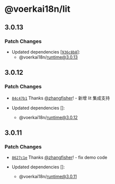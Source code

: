 # @voerkai18n/lit

## 3.0.13

### Patch Changes

- Updated dependencies [[`936c8b8`](https://github.com/zhangfisher/voerka-i18n/commit/936c8b8d384a698aa0e60eec093250e52db5ace7)]:
  - @voerkai18n/runtime@3.0.13

## 3.0.12

### Patch Changes

- [`84c47b1`](https://github.com/zhangfisher/voerka-i18n/commit/84c47b1597bc24c8ed4e40295843e60ec068f2f9) Thanks [@zhangfisher](https://github.com/zhangfisher)! - 新增 lit 集成支持

- Updated dependencies []:
  - @voerkai18n/runtime@3.0.12

## 3.0.11

### Patch Changes

- [`8627c1e`](https://github.com/zhangfisher/voerka-i18n/commit/8627c1ee9a8d21488327a2ce716657168a1968d3) Thanks [@zhangfisher](https://github.com/zhangfisher)! - fix demo code

- Updated dependencies []:
  - @voerkai18n/runtime@3.0.11
